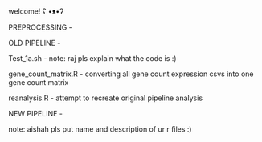 welcome! ʕ •ᴥ•ʔ 

PREPROCESSING - 


OLD PIPELINE - 

Test_1a.sh - note: raj pls explain what the code is :)

gene_count_matrix.R - converting all gene count expression csvs into one gene count matrix

reanalysis.R - attempt to recreate original pipeline analysis

NEW PIPELINE - 

note: aishah pls put name and description of ur r files :)
